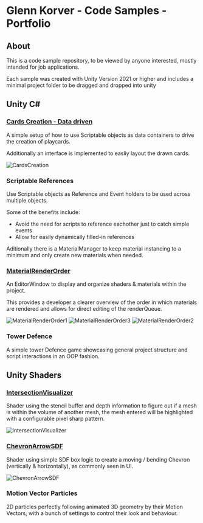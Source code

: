 # Glenn Korver - Code Samples - Portfolio

## About

This is a code sample repository, to be viewed by anyone interested, mostly intended for job applications.

Each sample was created with Unity Version 2021 or higher and includes a minimal project folder to be dragged and dropped into unity 


## Unity C#

### [Cards Creation - Data driven](https://github.com/GlennPr/Portfolio/tree/master/Unity-C%23/Cards-DataDriven)
A simple setup of how to use Scriptable objects as data containers to drive the creation of playcards.

Additionally an interface is implemented to easliy layout the drawn cards.

![CardsCreation](https://user-images.githubusercontent.com/15729395/164309788-99b80bda-7fc1-4de6-8465-75de5c65f5a8.PNG)

### Scriptable References
Use Scriptable objects as Reference and Event holders to be used across multiple objects.

Some of the benefits include:
- Avoid the need for scripts to reference eachother just to catch simple events
- Allow for easily dynamically filled-in references

Aditionally there is a MaterialManager to keep material instancing to a minimum and only create new materials when needed.

### [MaterialRenderOrder](https://github.com/GlennPr/Portfolio/tree/master/Unity-C%23/EditorWindow-MaterialRenderOrder)
An EditorWindow to display and organize shaders & materials within the project.

This provides a developer a clearer overview of the order in which materials are rendered and allows for direct editing of the renderQueue.

![MaterialRenderOrder1](https://user-images.githubusercontent.com/15729395/164308213-978997f8-1045-4de5-92bc-c7453987eccf.PNG)
![MaterialRenderOrder3](https://user-images.githubusercontent.com/15729395/164308257-b8d0b169-0a26-4d74-98a0-8fc0e5bb882f.PNG)
![MaterialRenderOrder2](https://user-images.githubusercontent.com/15729395/164308266-b12b7832-9a61-4ad8-80a7-1f280a7e2542.PNG)


### Tower Defence
A simple tower Defence game showcasing general project structure and script interactions in an OOP fashion.


## Unity Shaders

### [IntersectionVisualizer](https://github.com/GlennPr/Portfolio/tree/master/Unity-Shader/IntersectionVisualizer)
Shader using the stencil buffer and depth information to figure out if a mesh is within the volume of another mesh, the mesh entered will be highlighted with a configurable pixel sharp pattern.

![IntersectionVisualizer](https://user-images.githubusercontent.com/15729395/164309442-ca2bb610-3143-4c34-846b-c88886450882.PNG)


### [ChevronArrowSDF](https://github.com/GlennPr/Portfolio/tree/master/Unity-Shader/ChevronArrowSDF)
Shader using simple SDF box logic to create a moving / bending Chevron (vertically & horizontally), as commonly seen in UI.

![ChevronArrowSDF](https://user-images.githubusercontent.com/15729395/164309055-d57ef00f-7688-46ad-aa0e-1f542dbb5eb2.gif)


### Motion Vector Particles
2D particles perfectly following animated 3D geometry by their Motion Vectors, with a bunch of settings to control their look and behaviour.
